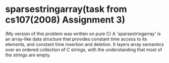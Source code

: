 # sparsestringarray(task from cs107(2008) Assignment 3)


(My version of this problem was written on pure C)
A 'sparsestringarray' is an array-like data structure that provides constant time access to its
elements, and constant time insertion and deletion. It layers array semantics over an
ordered collection of C strings, with the understanding that most of the strings are empty.

